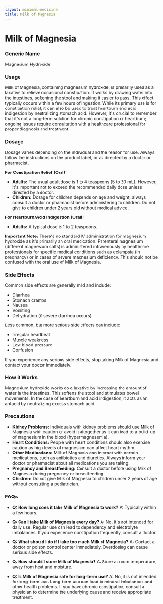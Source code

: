 ```yaml
---
layout: minimal-medicine
title: Milk of Magnesia
---
```


# Milk of Magnesia
### Generic Name
Magnesium Hydroxide

### Usage
Milk of Magnesia, containing magnesium hydroxide, is primarily used as a laxative to relieve occasional constipation.  It works by drawing water into the intestines, softening the stool and making it easier to pass. This effect typically occurs within a few hours of ingestion.  While its primary use is for constipation relief, it can also be used to treat heartburn and acid indigestion by neutralizing stomach acid.  However, it's crucial to remember that it's not a long-term solution for chronic constipation or heartburn;  ongoing issues require consultation with a healthcare professional for proper diagnosis and treatment.

### Dosage
Dosage varies depending on the individual and the reason for use. Always follow the instructions on the product label, or as directed by a doctor or pharmacist.

**For Constipation Relief (Oral):**

* **Adults:** The usual adult dose is 1 to 4 teaspoons (5 to 20 mL).  However, it's important not to exceed the recommended daily dose unless directed by a doctor.
* **Children:** Dosage for children depends on age and weight; always consult a doctor or pharmacist before administering to children.  Do not give to children under 2 years old without medical advice.

**For Heartburn/Acid Indigestion (Oral):**

* **Adults:** A typical dose is 1 to 2 teaspoons.

**Important Note:**  There's no standard IV administration for magnesium hydroxide as it's primarily an oral medication. Parenteral magnesium (different magnesium salts) is administered intravenously by healthcare professionals for specific medical conditions such as eclampsia (in pregnancy) or in cases of severe magnesium deficiency.  This should not be confused with the oral use of Milk of Magnesia.


### Side Effects
Common side effects are generally mild and include:

* Diarrhea
* Stomach cramps
* Nausea
* Vomiting
* Dehydration (if severe diarrhea occurs)

Less common, but more serious side effects can include:

* Irregular heartbeat
* Muscle weakness
* Low blood pressure
* Confusion


If you experience any serious side effects, stop taking Milk of Magnesia and contact your doctor immediately.


### How it Works
Magnesium hydroxide works as a laxative by increasing the amount of water in the intestines. This softens the stool and stimulates bowel movements.  In the case of heartburn and acid indigestion, it acts as an antacid by neutralizing excess stomach acid.


### Precautions
* **Kidney Problems:** Individuals with kidney problems should use Milk of Magnesia with caution or avoid it altogether as it can lead to a build-up of magnesium in the blood (hypermagnesemia).
* **Heart Conditions:**  People with heart conditions should also exercise caution as high levels of magnesium can affect heart rhythm.
* **Other Medications:**  Milk of Magnesia can interact with certain medications, such as antibiotics and diuretics. Always inform your doctor or pharmacist about all medications you are taking.
* **Pregnancy and Breastfeeding:** Consult a doctor before using Milk of Magnesia during pregnancy or breastfeeding.
* **Children:** Do not give Milk of Magnesia to children under 2 years of age without consulting a pediatrician.


### FAQs

* **Q: How long does it take Milk of Magnesia to work?**  A: Typically within a few hours.

* **Q: Can I take Milk of Magnesia every day?** A: No, it's not intended for daily use.  Regular use can lead to dependency and electrolyte imbalances.  If you experience constipation frequently, consult a doctor.

* **Q: What should I do if I take too much Milk of Magnesia?** A: Contact a doctor or poison control center immediately.  Overdosing can cause serious side effects.

* **Q: How should I store Milk of Magnesia?** A: Store at room temperature, away from heat and moisture.

* **Q: Is Milk of Magnesia safe for long-term use?** A: No, it is not intended for long-term use. Long-term use can lead to mineral imbalances and other health problems.  If you have chronic constipation, consult a physician to determine the underlying cause and receive appropriate treatment.

